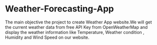 # Weather-Forecasting-App
The main objective the project to create Weather App website.We will get the current  weather data from free API Key from OpenWeatherMap and display the weather  information like Temperature, Weather condition , Humidity and Wind Speed on our  website. 
